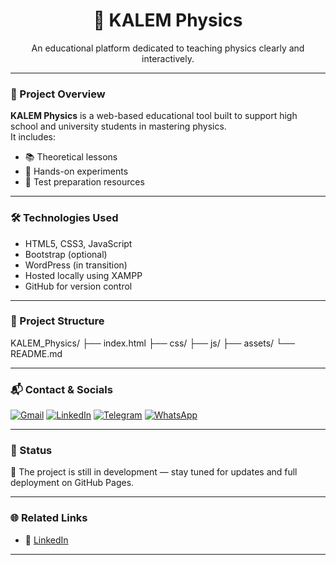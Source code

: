<h1 align="center">📘 KALEM Physics</h1>
<p align="center">
  An educational platform dedicated to teaching physics clearly and interactively.
</p>

---

### 🚀 Project Overview

**KALEM Physics** is a web-based educational tool built to support high school and university students in mastering physics.  
It includes:
- 📚 Theoretical lessons
- 🧪 Hands-on experiments
- 📝 Test preparation resources

---

### 🛠️ Technologies Used

- HTML5, CSS3, JavaScript
- Bootstrap (optional)
- WordPress (in transition)
- Hosted locally using XAMPP
- GitHub for version control

---

### 📂 Project Structure

KALEM_Physics/
├── index.html
├── css/
├── js/
├── assets/
└── README.md


---

### 📬 Contact & Socials

[![Gmail](https://img.shields.io/badge/Gmail-D14836?style=flat-square&logo=gmail&logoColor=white)](mailto:kalemsofianeladjel@gmail.com)
[![LinkedIn](https://img.shields.io/badge/LinkedIn-blue?style=flat-square&logo=linkedin&logoColor=white)](https://linkedin.com/in/sofianeklm)
[![Telegram](https://img.shields.io/badge/Telegram-2CA5E0?style=flat-square&logo=telegram&logoColor=white)](https://t.me/SofianeKLM)
[![WhatsApp](https://img.shields.io/badge/WhatsApp-25D366?style=flat-square&logo=whatsapp&logoColor=white)](https://wa.me/message/WGLSISTQWPALO1)

---

### 📌 Status

🚧 The project is still in development — stay tuned for updates and full deployment on GitHub Pages.

---

### 🌐 Related Links

- 🔗 [LinkedIn](https://linkedin.com/in/sofianeklm)

---
